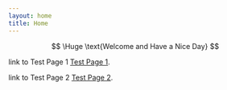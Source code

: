 ```yaml
---
layout: home
title: Home
---
```


$$
\Huge \text{Welcome and Have a Nice Day}
$$

link to Test Page 1 [Test Page 1](TestSubDir/TestPage1.md).

link to Test Page 2 [Test Page 2](TestSubDir/SubDir2/TestPage2.md).
